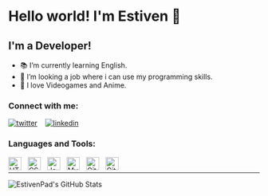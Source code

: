 # Hello world! I'm Estiven 👋 

## I'm a Developer!

- 📚 I’m currently learning English.
- 📌 I’m looking a job where i can use my programming skills.
- 👾 I love Videogames and Anime.

### Connect with me:

[![twitter](https://img.shields.io/badge/Twitter-1DA1F2?style=for-the-badge&logo=twitter&logoColor=white)](https://twitter.com/estiven_padilla)
&nbsp;&nbsp;
[![linkedin](https://img.shields.io/badge/LinkedIn-0077B5?style=for-the-badge&logo=linkedin&logoColor=white)](https://linkedin.com/in/estivenpad)


### Languages and Tools:

<img align="left" alt="HTML5" width="26px" src="https://cdn.jsdelivr.net/gh/devicons/devicon/icons/html5/html5-original.svg" style="padding-right:10px;" />
<img align="left" alt="CSS3" width="26px" src="https://cdn.jsdelivr.net/gh/devicons/devicon/icons/css3/css3-original.svg" style="padding-right:10px;" />
<img align="left" alt="JavaScript" width="26px" src="https://cdn.jsdelivr.net/gh/devicons/devicon/icons/javascript/javascript-original.svg" style="padding-right:10px;" />
<img align="left" alt="MySQL" width="26px" src="https://cdn.jsdelivr.net/gh/devicons/devicon/icons/mysql/mysql-original.svg" style="padding-right:10px;" />
<img align="left" alt="Git" width="26px" src="https://cdn.jsdelivr.net/gh/devicons/devicon/icons/git/git-original.svg" style="padding-right:10px;" />
<img align="left" alt="GitHub" width="26px" src="https://user-images.githubusercontent.com/3369400/139447912-e0f43f33-6d9f-45f8-be46-2df5bbc91289.png" style="padding-right:10px;" />

<br/>

---

<img align="left" alt="EstivenPad's GitHub Stats" src="https://github-readme-stats.vercel.app/api?username=EstivenPad&show_icons=true&hide_border=false&theme=vue" />
